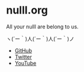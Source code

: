 # nulll.org

All your nulll are belong to us.

ヽ(´ー｀)人(´ー｀)人(´ー｀)ノ

- [GitHub](https://github.com/nulll) 
- [Twitter](https://twitter.com/nulll)
- [YouTube](https://www.youtube.com/channel/UCdLvSH7L3lPY7h7fI7adc_g/)
